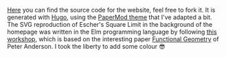 [Here](https://github.com/pedromsrocha/pedromsrocha.github.io) you can find the source code for the website, feel free to fork it. It is generated with [Hugo](https://gohugo.io/), using the [PaperMod theme](https://github.com/adityatelange/hugo-PaperMod) that I've adapted a bit.
The SVG reproduction of Escher's Square Limit in the background of the homepage was 
written in the Elm programming language by following [this workshop](https://github.com/einarwh/escher-workshop), which is based on the interesting paper [Functional Geometry](https://eprints.soton.ac.uk/257577/1/funcgeo2.pdf) of Peter Anderson. I took the liberty to add some colour 😎